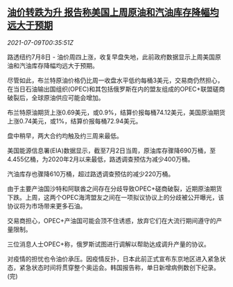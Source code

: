 <!--1625792462000-->
[油价转跌为升 报告称美国上周原油和汽油库存降幅均远大于预期](https://cn.reuters.com/article/oil-close-0708-thur-idCNKCS2EF013)
------

<div><i>2021-07-09T00:35:51Z</i></div><p>路透纽约7月8日 - 油价周四上涨，收复早盘失地，此前政府数据显示上周美国原油和汽油库存降幅均远大于预期。</p><p>尽管如此，布兰特原油价格仍比周一收盘水平低约每桶3美元，交易商仍然担心，在当日石油输出国组织(OPEC)和其包括俄罗斯在内的盟友组成的OPEC+联盟磋商破裂后，全球原油供应可能会增加。</p><p>布兰特原油期货上涨0.69美元，或0.9%，结算价报每桶74.12美元，美国原油期货上涨0.74美元，或1%，结算价报每桶72.94美元。</p><p>盘中稍早，两大合约均触及约三周来最低。</p><p>美国能源信息署(EIA)数据显示，截至7月2日当周，原油库存骤降690万桶，至4.455亿桶，为2020年2月以来最低，路透调查预估为减少400万桶。</p><p>汽油库存也骤降610万桶，超过路透调查预估的减少220万桶。</p><p>由于主要产油国沙特和阿联酋之间存在分歧导致OPEC+磋商破裂，近期原油期货下跌。上周，这两个OPEC海湾盟友之间在一项拟议协议上的分歧被公开曝光，该协议将为市场带来更多石油。</p><p>交易商担心，OPEC+产油国可能会顶不住诱惑，放弃它们在大流行期间遵守的产量限制。</p><p>三位消息人士OPEC+称，俄罗斯试图进行调解以帮助达成调升产量的协议。</p><p>对疫情的担忧也令油价承压。因疫情反扑，日本此前正式宣布东京地区进入紧急状态，紧急状态时间将贯穿整个奥运会。韩国报告称，单日新增病例数创下纪录。(完)</p>
